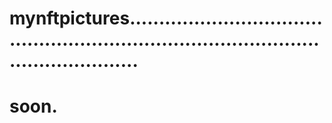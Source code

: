 # mynftpictures............................................................................................................
# soon.
